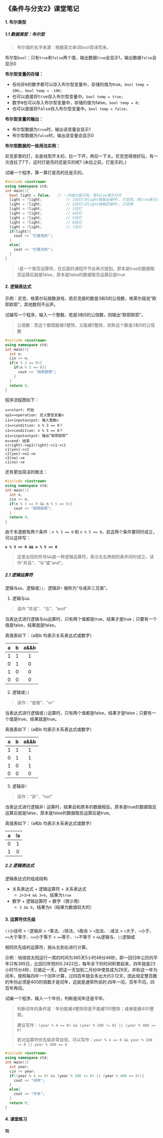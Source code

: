 ## 《条件与分支2》课堂笔记

#### 1. 布尔类型

##### 1.1 数据类型：布尔型

>  布尔值的名字来源：根据英文单词bool音译而来。

布尔型`bool`：只有`true`和`false`两个值，输出数据`true`会显示1，输出数据`false`会显示0

**布尔型变量的存储：**

- 任何<kbd>非0的数字</kbd>都可以存入布尔型变量中，存储的值为true。`bool temp = 100;`、`bool temp = -100;`
- 也可以直接将<kbd>true</kbd>存入布尔型变量中。`bool temp = true;` 
- <kbd>数字0</kbd>也可以存入布尔型变量中，存储的值为false。`bool temp = 0;`
- 也可以直接将<kbd>false</kbd>存入布尔型变量中。`bool temp = false;`



**布尔型变量的输出：**

- 布尔型数据为`true`时，输出该变量会显示1
- 布尔型数据为`false`时，输出该变量会显示0



**布尔型数据的一些用法实例：**

尼克家里的灯，全是线型开关的，拉一下开，再拉一下关。尼克觉得很好玩，有一次连拉了7下，这时灯是亮的还是灭的呢?	(未拉之前，灯是灭的。)

试编一个程序，算一算灯是亮的还是灭的。

```C++
#include <iostream>
using namespace std;
int main(){
  bool light = false;	// 一开始灯是灭的。用false表示灯灭
  light = !light;			// 1拉灯(对light做取反操作)，灯变亮。用true表示变亮
  light = !light;			// 2拉灯(对light做取反操作)，灯变暗
  light = !light;			// 3拉灯
  light = !light;			// 4拉灯
  light = !light;			// 5拉灯
  light = !light;			// 6拉灯
  light = !light;			// 7拉灯
  if(light){
    cout << "灯是亮的"；
  }
  else{
    cout << "灯是灭的"；
  }
}
```

> `!`是一个取否运算符，在后面的课程环节会再次提到。原本是true的数据取否运算后就是false，原本是false的数据取否运算后是true



#### 2. 逻辑表达式

示例：尼克、格莱尔玩报数游戏，若尼克报的数是3和5的公倍数，格莱尔就说“欧耶欧耶”，其他数则不出声。

试编写一个程序，输入一个整数，若是3和5的公倍数，则输出“欧耶欧耶”。

> 公倍数：若这个数既能被3整除，又能被5整除，则称这个数是3和5的公倍数

```C++
#include <iostream>
using namespace std;
int main(){
  int n;
  cin >> n;
  if(n % 3 == 0){
    if(n % 5 == 0){
      cout << "欧耶欧耶";
    }
  }
  return 0;
}
```

程序流程图如下：

```flow
s=>start: 开始
op1=>operation: 定义整型变量n
i1=>inputoutput: 输入整数n
c1=>condition: n % 3 == 0？
c2=>condition: n % 5 == 0？
o1=>inputoutput: 输出“欧耶欧耶”
e=>end: 结束
s(right)->op1(right)->i1->c1
c1(yes)->c2
c2(yes)->o1->e
c2(no)->e
c1(no)->e
```

还有更加简洁的做法：

```C++
#include <iostream>
using namespace std;
int main(){
  int n;
  cin >> n;
  if(n % 3 == 0 && n % 5 == 0){
    cout << "欧耶欧耶";
  }
  return 0;
}
```

由于本道题有两个条件：`n % 3 == 0` 和 `n % 5 == 0`，且这两个条件要同时成立，可以这样写：

**`n % 3 == 0 && n % 5 == 0`**

> 这里出现的符号<kbd>&&</kbd>是一种逻辑运算符，表示左右两侧的条件同时成立，读作“并且”、“与”或“and”。



##### 2.1 逻辑运算符

逻辑与`&&`、逻辑或`||`、逻辑非`!` 被称为“与或非三兄弟”。

1. 逻辑与`&&`

> 读作 “并且”、“与”、“and”

当表达式进行逻辑与`&&`运算时，只有两个值都是true，结果才是true；只要有一个值是false，结果就是false。

真值表如下：（a和b 均表示关系表达式或数字）

|  a   |  b   | a&&b |
| :--: | :--: | :--: |
|  1   |  1   |  1   |
|  0   |  1   |  0   |
|  1   |  0   |  0   |
|  0   |  0   |  0   |



2. 逻辑或`||`

> 读作：“或者”、“or”

当表达式进行逻辑或`||`运算时，只有两个值都是false，结果才是false；只要有一个值是true，结果就是true。

真值表如下：（a和b 均表示关系表达式或数字）

|  a   |  b   | a&&b |
| :--: | :--: | :--: |
|  1   |  1   |  1   |
|  0   |  1   |  1   |
|  1   |  0   |  1   |
|  0   |  0   |  0   |



3. 逻辑非`!` 

> 读作：“非”、“not”

当表达式进行逻辑非`!` 运算时，结果会和原本的数据相反。原本是true的数据取反运算后就是false，原本是false的数据取反运算后是true。

真值表如下：（a和b 均表示关系表达式或数字）

|  a   |  !a  |
| :--: | :--: |
|  0   |  1   |
|  1   |  0   |



##### 2.2 逻辑表达式

逻辑表达式的组成结构

- 关系表达式 + 逻辑运算符 + 关系表达式
  - `2+3>4 && 3<4`，结果为`true`
- 数字 + 逻辑运算符 + 数字（很少用）
  - `3 && 6`，结果为`6`（结果为数值较大的）



#### 3. 运算符优先级

<kbd>`()`小括号</kbd> > <kbd>`!`逻辑非</kbd> > <kbd>`*`乘法、`/`除法、`%`取余</kbd> > <kbd>`+`加法、`-`减法</kbd> > <kbd>`>`大于、`<`小于、`>=`大于等于、`<=`小于等于</kbd> > <kbd>`==`等于、`!=`不等于</kbd> > <kbd>`&&`逻辑与、`||`逻辑或</kbd>

相同优先级的运算符，按从左到右进行计算。



示例：地球绕太阳运行一周的时间为365天5小时48分46秒，即一回归年公历的平年只有365日，比回归年短约0.2422日，每年余下的时间积累起来，四年就是23小时15分4秒，已接近一天，把这一天加到二月份中使其成为29天，并称这一年为闰年。按照每四年一个闰年计算，过四百年就会多出大约3.12天，因此规定整百数的年份必须是400的倍数才是闰年，这就是通常所说的:四年一闰，百年不闰，四百年再闰。

试编一个程序，输入一个年份，判断是闰年还是平年。

> 判断闰年的条件是：年份能被4整除但是不能被100整除；或者能被400整除。
>
> 建议写作：`(year % 4 == 0) && (year % 100 != 0) || (year % 400 == 0)`
>
> 若对运算符优先级非常自信，可以写作：`year % 4 == 0 && year % 100 != 0 || year % 400 == 0`

```C++
#include <iostream>
using namespace std;
int main(){
  int year;
  cin >> year;
  if((year % 4 == 0) && (year % 100 != 0) || (year % 400 == 0)){
    cout << "闰年";
  }
  else{
    cout << "平年";
  }
  return 0;
}
```



#### 4. 课堂练习

略